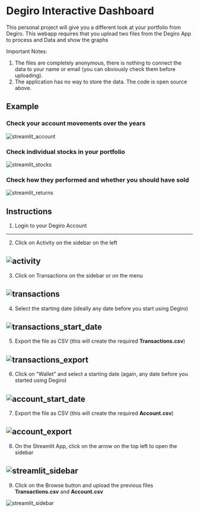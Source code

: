 # Degiro Interactive Dashboard

This personal project will give you a different look at your portfolio from Degiro.
This webapp requires that you upload two files from the Degiro App to process and Data and show the graphs

Important Notes: 
1. The files are completely anonymous, there is nothing to connect the data to your name or email (you can obviously check them before uploading).
2. The application has no way to store the data. The code is open source above.

## Example

### Check your account movements over the years

![](https://github.com/KassiusKlay/degiro/blob/master/img/streamlit_account.png "streamlit_account")

### Check individual stocks in your portfolio

![](https://github.com/KassiusKlay/degiro/blob/master/img/streamlit_stocks.png "streamlit_stocks")

### Check how they performed and whether you should have sold

![](https://github.com/KassiusKlay/degiro/blob/master/img/streamlit_returns.png "streamlit_returns")


## Instructions

1. Login to your Degiro Account
---
2. Click on Activity on the sidebar on the left

![](https://github.com/KassiusKlay/degiro/blob/master/img/activity.png "activity")
---
3. Click on Transactions on the sidebar or on the menu
 
![](https://github.com/KassiusKlay/degiro/blob/master/img/transactions.png "transactions")
---
4. Select the starting date (ideally any date before you start using Degiro)
 
![](https://github.com/KassiusKlay/degiro/blob/master/img/transactions_start_date.png "transactions_start_date")
---
5. Export the file as CSV (this will create the required **Transactions.csv**)
 
![](https://github.com/KassiusKlay/degiro/blob/master/img/transactions_export.png "transactions_export")
---
6. Click on "Wallet" and select a starting date (again, any date before you started using Degiro)
 
![](https://github.com/KassiusKlay/degiro/blob/master/img/account_start_date.png "account_start_date")
---
7. Export the file as CSV (this will create the required **Account.csv**)
 
![](https://github.com/KassiusKlay/degiro/blob/master/img/account_export.png "account_export")
---
8. On the Streamlit App, click on the arrow on the top left to open the sidebar
 
![](https://github.com/KassiusKlay/degiro/blob/master/img/streamlit_sidebar.png "streamlit_sidebar")
---
9. Click on the Browse button and upload the previous files **Transactions.csv** and **Account.csv**
 
![](https://github.com/KassiusKlay/degiro/blob/master/img/streamlit_upload.png "streamlit_sidebar")

